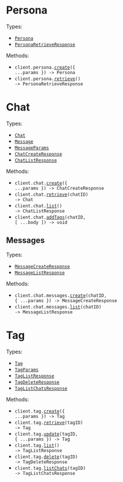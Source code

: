 # Persona

Types:

- <code><a href="./src/resources/persona.ts">Persona</a></code>
- <code><a href="./src/resources/persona.ts">PersonaRetrieveResponse</a></code>

Methods:

- <code title="post /api/persona">client.persona.<a href="./src/resources/persona.ts">create</a>({ ...params }) -> Persona</code>
- <code title="get /api/persona">client.persona.<a href="./src/resources/persona.ts">retrieve</a>() -> PersonaRetrieveResponse</code>

# Chat

Types:

- <code><a href="./src/resources/chat/chat.ts">Chat</a></code>
- <code><a href="./src/resources/chat/chat.ts">Message</a></code>
- <code><a href="./src/resources/chat/chat.ts">MessageParams</a></code>
- <code><a href="./src/resources/chat/chat.ts">ChatCreateResponse</a></code>
- <code><a href="./src/resources/chat/chat.ts">ChatListResponse</a></code>

Methods:

- <code title="post /api/chat">client.chat.<a href="./src/resources/chat/chat.ts">create</a>({ ...params }) -> ChatCreateResponse</code>
- <code title="get /api/chat/{chatId}">client.chat.<a href="./src/resources/chat/chat.ts">retrieve</a>(chatID) -> Chat</code>
- <code title="get /api/chat">client.chat.<a href="./src/resources/chat/chat.ts">list</a>() -> ChatListResponse</code>
- <code title="post /api/chat/{chatId}/tags">client.chat.<a href="./src/resources/chat/chat.ts">addTags</a>(chatID, [ ...body ]) -> void</code>

## Messages

Types:

- <code><a href="./src/resources/chat/messages.ts">MessageCreateResponse</a></code>
- <code><a href="./src/resources/chat/messages.ts">MessageListResponse</a></code>

Methods:

- <code title="post /api/chat/{chatId}/messages">client.chat.messages.<a href="./src/resources/chat/messages.ts">create</a>(chatID, { ...params }) -> MessageCreateResponse</code>
- <code title="get /api/chat/{chatId}/messages">client.chat.messages.<a href="./src/resources/chat/messages.ts">list</a>(chatID) -> MessageListResponse</code>

# Tag

Types:

- <code><a href="./src/resources/tag.ts">Tag</a></code>
- <code><a href="./src/resources/tag.ts">TagParams</a></code>
- <code><a href="./src/resources/tag.ts">TagListResponse</a></code>
- <code><a href="./src/resources/tag.ts">TagDeleteResponse</a></code>
- <code><a href="./src/resources/tag.ts">TagListChatsResponse</a></code>

Methods:

- <code title="post /api/tag">client.tag.<a href="./src/resources/tag.ts">create</a>({ ...params }) -> Tag</code>
- <code title="get /api/tag/{tagId}">client.tag.<a href="./src/resources/tag.ts">retrieve</a>(tagID) -> Tag</code>
- <code title="post /api/tag/{tagId}">client.tag.<a href="./src/resources/tag.ts">update</a>(tagID, { ...params }) -> Tag</code>
- <code title="get /api/tag">client.tag.<a href="./src/resources/tag.ts">list</a>() -> TagListResponse</code>
- <code title="delete /api/tag/{tagId}">client.tag.<a href="./src/resources/tag.ts">delete</a>(tagID) -> TagDeleteResponse</code>
- <code title="get /api/tag/{tagId}/chats">client.tag.<a href="./src/resources/tag.ts">listChats</a>(tagID) -> TagListChatsResponse</code>
